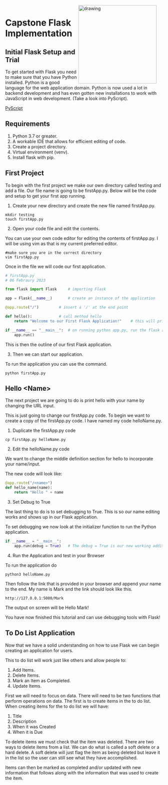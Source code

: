 <img align="right" src="https://miro.medium.com/max/1400/1*e2v4HCTyZo8bQqDU7iZqMw.webp" alt="drawing" style="margin-right: 20px" width="250"/>


# Capstone Flask Implementation

## Initial Flask Setup and Trial

To get started with Flask you need to make sure that you have Python installed. Python is a good language for the web application domain.
Python is now used a lot in backend development and has even gotten new installations to work with JavaScript in web development. (Take a look into PyScript).

[PyScript](https://pyscript.net/)

## Requirements 

1. Python 3.7 or greater.
2. A workable IDE that allows for efficient editing of code.
3. Create a project directory.
4. Virtual environment (venv).
5. Install flask with pip.

## First Project

To begin with the first project we make our own directory called testing and add a file.
Our file name is going to be firstApp.py. Below will be the code and setup to get your first app running.

1. Create your new directory and create the new file named firstApp.py.

```Shell
mkdir testing
touch firstApp.py
```

2. Open your code file and edit the contents.

You can use your own code editor for editing the contents of firstApp.py. I will be using vim as that is my current preferred editor.

```Shell
#make sure you are in the correct directory
vim firstApp.py
```

Once in the file we will code our first application.

```Python
# firstApp.py
# 06 Febraury 2023

from flask import Flask		# importing Flask

app = Flask(__name__)		# create an instance of the application

@app.route("/")			# insert a '/' at the end point

def hello():			# call method hello
	return "Welcome to our First Flask Application!"	# this will print out the words Welcome to our First Flask Application

if __name__ == "__main__":	# on running python app.py, run the flask application
	app.run()

```

This is then the outline of our first Flask application.

3. Then we can start our application.

To run the application you can use the command.

```Shell
python firstApp.py
```


## Hello \<Name\>

The next project we are going to do is print hello with your name by changing the URL input.

This is just going to change our firstApp.py code. To begin we want to create a copy of the firstApp.py code. I have named my code helloName.py.

1. Duplicate the firstApp.py code

```Shell
cp firstApp.py helloName.py
```

2. Edit the helloName.py code

We want to change the middle definition section for hello to incorporate your name/input.

The new code will look like:

```Python
@app.route("/<name>")
def hello_name(name):
	return "Hello " + name
```

3. Set Debug to True

The last thing to do is to set debugging to True. This is so our name editing works and shows up in our Flask application. 

To set debugging we now look at the initializer function to run the Python application.

```Python
if __name__ = "__main__":
	app.run(debug = True) 	# The debug = True is our new working addition to this code
```

4. Run the Application and test in your Browser

To run the application do 

```Shell
python3 helloName.py
```

Then follow the link that is provided in your browser and append your name to the end. My name is Mark and the link should look like this.

```Shell
http://127.0.0.1:5000/Mark
```

The output on screen will be Hello Mark!

You have now finished this tutorial and can use debugging tools with Flask!

## To Do List Application

Now that we have a solid understanding on how to use Flask we can begin creating an application for users. 

This to do list will work just like others and allow people to:

1. Add Items.
2. Delete Items.
3. Mark an Item as Completed.
4. Update Items.

First we will need to focus on data. There will need to be two functions that perform operations on data. The first is to create items in the to do list. When creating items for the to do list we will have:

1. Title
2. Description
3. When it was Created
4. When it is Due

To delete items we must check that the item was deleted. There are two ways to delete items from a list. We can do what is called a soft delete or a hard delete. A soft delete will just flag the item as being deleted but leave it in the list so the user can still  see what they have accomplished.

Items can then be marked as completed and/or updated with new information that follows along with the information that was used to create the item.


